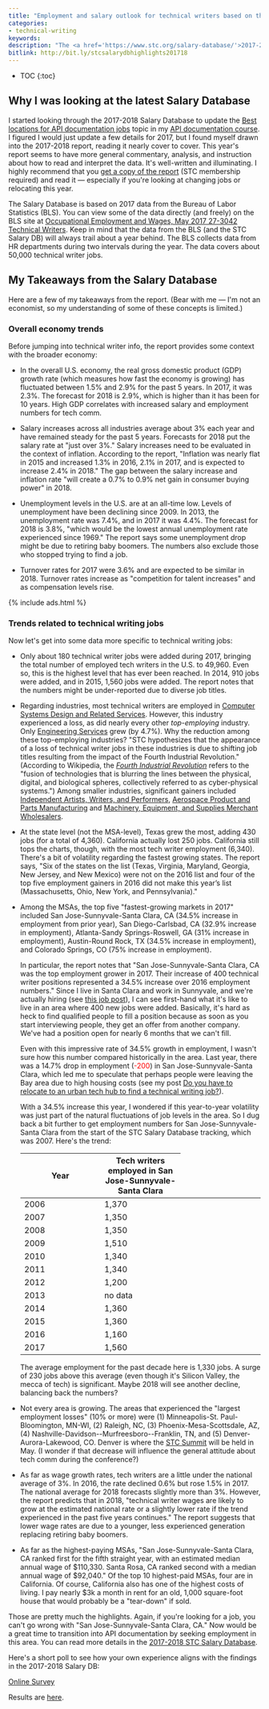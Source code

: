 ```yaml
---
title: "Employment and salary outlook for technical writers based on the 2017-2018 STC Salary Database"
categories:
- technical-writing
keywords:
description: "The <a href='https://www.stc.org/salary-database/'>2017-2018 STC Salary Database</a> was recently released, and the employment and salary levels for technical writers are looking really good &mdash; especially for some areas. 'San Jose-Sunnyvale-Santa Clara' (a Metropolitan Statistical Area or MSA) had a 34.5% increase in tech writer employment for 2017 and continued to be the highest-paying MSA for the fifth straight year in a row. In this post, I'll share a few highlights from the report."
bitlink: http://bit.ly/stcsalarydbhighlights201718
---
```


* TOC
{:toc}

## Why I was looking at the latest Salary Database

I started looking through the 2017-2018 Salary Database to update the [Best locations for API documentation jobs](https://idratherbewriting.com/learnapidoc/jobapis_location.html) topic in my [API documentation course](/learnapidoc). I figured I would just update a few details for 2017, but I found myself drawn into the 2017-2018 report, reading it nearly cover to cover. This year's report seems to have more general commentary, analysis, and instruction about how to read and interpret the data. It's well-written and illuminating. I highly recommend that you [get a copy of the report](https://www.stc.org/salary-database/) (STC membership required) and read it &mdash; especially if you're looking at changing jobs or relocating this year.

The Salary Database is based on 2017 data from the Bureau of Labor Statistics (BLS). You can view some of the data directly (and freely) on the BLS site at [Occupational Employment and Wages, May 2017 27-3042 Technical Writers](https://www.bls.gov/oes/current/oes273042.htm). Keep in mind that the data from the BLS (and the STC Salary DB) will always trail about a year behind. The BLS collects data from HR departments during two intervals during the year. The data covers about 50,000 technical writer jobs.

## My Takeaways from the Salary Database

Here are a few of my takeaways from the report. (Bear with me &mdash; I'm not an economist, so my understanding of some of these concepts is limited.)

### Overall economy trends

Before jumping into technical writer info, the report provides some context with the broader economy:

*   In the overall U.S. economy, the real gross domestic product (GDP) growth rate (which measures how fast the economy is growing) has fluctuated between 1.5% and 2.9% for the past 5 years. In 2017, it was 2.3%. The forecast for 2018 is 2.9%, which is higher than it has been for 10 years. High GDP correlates with increased salary and employment numbers for tech comm.

*   Salary increases across all industries average about 3% each year and have remained steady for the past 5 years. Forecasts for 2018 put the salary rate at "just over 3%." Salary increases need to be evaluated in the context of inflation. According to the report, "Inflation was nearly flat in 2015 and increased 1.3% in 2016, 2.1% in 2017, and is expected to increase 2.4% in 2018." The gap between the salary increase and inflation rate "will create a 0.7% to 0.9% net gain in consumer buying power" in 2018.

*   Unemployment levels in the U.S. are at an all-time low. Levels of unemployment have been declining since 2009. In 2013, the unemployment rate was 7.4%, and in 2017 it was 4.4%. The forecast for 2018 is 3.8%, "which would be the lowest annual unemployment rate experienced since 1969." The report says some unemployment drop might be due to retiring baby boomers. The numbers also exclude those who stopped trying to find a job.

*   Turnover rates for 2017 were 3.6% and are expected to be similar in 2018. Turnover rates increase as "competition for talent increases" and as compensation levels rise.

{% include ads.html %}

### Trends related to technical writing jobs

Now let's get into some data more specific to technical writing jobs:

*   Only about 180 technical writer jobs were added during 2017, bringing the total number of employed tech writers in the U.S. to 49,960. Even so, this is the highest level that has ever been reached. In 2014, 910 jobs were added, and in 2015, 1,560 jobs were added. The report notes that the numbers might be under-reported due to diverse job titles.

*   Regarding industries, most technical writers are employed in [Computer Systems Design and Related Services](https://www.bls.gov/oes/2017/may/naics4_541500.htm). However, this industry experienced a loss, as did nearly every other *top-employing* industry. Only [Engineering Services](https://www.bls.gov/oes/2017/may/naics5_541330.htm) grew (by 4.7%). Why the reduction among these top-employing industries? "STC hypothesizes that the appearance of a loss of technical writer jobs in these industries is due to shifting job titles resulting from the impact of the Fourth Industrial Revolution." (According to Wikipedia, the [*Fourth Industrial Revolution*](https://en.wikipedia.org/wiki/Fourth_Industrial_Revolution) refers to the "fusion of technologies that is blurring the lines between the physical, digital, and biological spheres, collectively referred to as cyber-physical systems.") Among smaller industries, significant gainers included [Independent Artists, Writers, and Performers](https://www.bls.gov/oes/2017/may/naics4_711500.htm), [Aerospace Product and Parts Manufacturing](https://www.bls.gov/oes/2017/may/naics4_336400.htm) and [Machinery, Equipment, and Supplies Merchant Wholesalers](https://www.bls.gov/oes/2017/may/naics4_423800.htm).

*   At the state level (not the MSA-level), Texas grew the most, adding 430 jobs (for a total of 4,360). California actually lost 250 jobs. California still tops the charts, though, with the most tech writer employment (6,340). There's a bit of volatility regarding the fastest growing states. The report says, "Six of the states on the list (Texas, Virginia, Maryland, Georgia, New Jersey, and New Mexico) were not on the 2016 list and four of the top five employment gainers in 2016 did not make this year’s list (Massachusetts, Ohio, New York, and Pennsylvania)."

*   Among the MSAs, the top five "fastest-growing markets in 2017" included San Jose-Sunnyvale-Santa Clara, CA (34.5% increase in employment from prior year), San Diego-Carlsbad, CA (32.9% increase in employment), Atlanta-Sandy Springs-Roswell, GA (31% increase in employment), Austin-Round Rock, TX (34.5% increase in employment), and Colorado Springs, CO (75% increase in employment).

    In particular, the report notes that "San Jose-Sunnyvale-Santa Clara, CA was the top employment grower in 2017. Their increase of 400 technical writer positions represented a 34.5% increase over 2016 employment numbers." Since I live in Santa Clara and work in Sunnyvale, and we're actually hiring (see [this job post](https://www.amazon.jobs/en/jobs/700196/technical-writer)), I can see first-hand what it's like to live in an area where 400 new jobs were added. Basically, it's hard as heck to find qualified people to fill a position because as soon as you start interviewing people, they get an offer from another company. We've had a position open for nearly 6 months that we can't fill.

    Even with this impressive rate of 34.5% growth in employment, I wasn't sure how this number compared historically in the area. Last year, there was a 14.7% drop in employment (<span style="color: red;">-200</span>) in San Jose-Sunnyvale-Santa Clara, which led me to speculate that perhaps people were leaving the Bay area due to high housing costs (see my post [Do you have to relocate to an urban tech hub to find a technical writing job?](https://idratherbewriting.com/2018/04/27/tech-dystopia-and-where-the-tech-comm-jobs-are/)).

    With a 34.5% increase this year, I wondered if this year-to-year volatility was just part of the natural fluctuations of job levels in the area. So I dug back a bit further to get employment numbers for San Jose-Sunnyvale-Santa Clara from the start of the STC Salary Database tracking, which was 2007. Here's the trend:

    <table>
       <colgroup>
          <col width="30%" />
          <col width="30%" />
          <col width="30%" />
       </colgroup>
       <thead>
          <tr>
             <th markdown="span">Year</th>
             <th markdown="span">Tech writers employed in San Jose-Sunnyvale-Santa Clara</th>
          </tr>
       </thead>
       <tbody>
          <tr>
             <td markdown="span">2006</td>
             <td markdown="span"> 1,370 </td>
          </tr>
          <tr>
             <td markdown="span">2007</td>
             <td markdown="span"> 1,350 </td>
          </tr>
          <tr>
             <td markdown="span">2008</td>
             <td markdown="span"> 1,350 </td>
          </tr>
          <tr>
             <td markdown="span">2009</td>
             <td markdown="span"> 1,510 </td>
          </tr>
          <tr>
             <td markdown="span">2010</td>
             <td markdown="span"> 1,340 </td>
          </tr>
          <tr>
             <td markdown="span">2011</td>
             <td markdown="span"> 1,340 </td>
          </tr>
          <tr>
             <td markdown="span">2012</td>
             <td markdown="span"> 1,200 </td>
          </tr>
          <tr>
             <td markdown="span">2013</td>
             <td markdown="span"> no data </td>
          </tr>
          <tr>
             <td markdown="span">2014</td>
             <td markdown="span"> 1,360 </td>
          </tr>
          <tr>
             <td markdown="span">2015</td>
             <td markdown="span">1,360 </td>
          </tr>
          <tr>
             <td markdown="span">2016</td>
             <td markdown="span">1,160</td>
          </tr>
          <tr>
             <td markdown="span">2017</td>
             <td markdown="span">1,560</td>
          </tr>
       </tbody>
    </table>

    The average employment for the past decade here is 1,330 jobs. A surge of 230 jobs above this average (even though it's Silicon Valley, the mecca of tech) is significant. Maybe 2018 will see another decline, balancing back the numbers?

*   Not every area is growing. The areas that experienced the "largest employment losses" (10% or more) were (1) Minneapolis-St. Paul-Bloomington, MN-WI, (2) Raleigh, NC, (3) Phoenix-Mesa-Scottsdale, AZ, (4) Nashville-Davidson--Murfreesboro--Franklin, TN, and (5) Denver-Aurora-Lakewood, CO. Denver is where the [STC Summit](https://summit.stc.org/) will be held in May. (I wonder if that decrease will influence the general attitude about tech comm during the conference?)

*   As far as wage growth rates, tech writers are a little under the national average of 3%. In 2016, the rate declined 0.6% but rose 1.5% in 2017. The national average for 2018 forecasts slightly more than 3%. However, the report predicts that in 2018, "technical writer wages are likely to grow at the estimated national rate or a slightly lower rate if the trend experienced in the past five years continues." The report suggests that lower wage rates are due to a younger, less experienced generation replacing retiring baby boomers.

*   As far as the highest-paying MSAs, "San Jose-Sunnyvale-Santa Clara, CA ranked first for the fifth straight year, with an estimated median annual wage of $110,330. Santa Rosa, CA ranked second with a median annual wage of $92,040." Of the top 10 highest-paid MSAs, four are in California. Of course, California also has one of the highest costs of living. I pay nearly $3k a month in rent for an old, 1,000 square-foot house that would probably be a "tear-down" if sold.

Those are pretty much the highlights. Again, if you're looking for a job, you can't go wrong with "San Jose-Sunnyvale-Santa Clara, CA." Now would be a great time to transition into API documentation by seeking employment in this area. You can read more details in the <a href='https://www.stc.org/salary-database/'>2017-2018 STC Salary Database</a>.

Here's a short poll to see how your own experience aligns with the findings in the 2017-2018 Salary DB:

<script language="JavaScript" src="https://www.questionpro.com/a/TakePoll?pollID=6458729"></script><noscript><a href="http://www.questionpro.com" title="online survey">Online Survey</a></noscript>

Results are [here](https://www.questionpro.com/t/PErg2Zdcuy).
